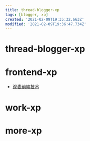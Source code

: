 ```yaml
---
title: thread-blogger-xp
tags: [blogger, xp]
created: '2021-02-09T19:35:32.663Z'
modified: '2021-02-09T19:36:47.734Z'
---
```


# thread-blogger-xp

# frontend-xp

- [观麦前端技术](https://www.yuque.com/iyum9i/uur0qi)

# work-xp

# more-xp
